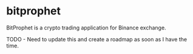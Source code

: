 # bitprophet
BitProphet is a crypto trading application for Binance exchange.

TODO - Need to update this and create a roadmap as soon as I have the time.
